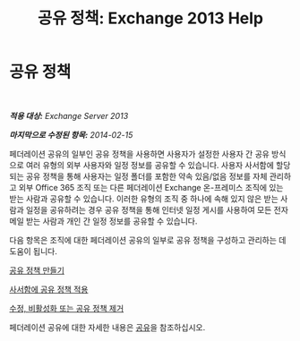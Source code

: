 ﻿---
title: '공유 정책: Exchange 2013 Help'
TOCTitle: 공유 정책
ms:assetid: 8a1b5de1-8f97-4e19-97d6-de3c0770c55e
ms:mtpsurl: https://technet.microsoft.com/ko-kr/library/JJ657466(v=EXCHG.150)
ms:contentKeyID: 50483602
ms.date: 05/22/2018
mtps_version: v=EXCHG.150
ms.translationtype: MT
---

# 공유 정책

 

_**적용 대상:** Exchange Server 2013_

_**마지막으로 수정된 항목:** 2014-02-15_

페더레이션 공유의 일부인 공유 정책을 사용하면 사용자가 설정한 사용자 간 공유 방식으로 여러 유형의 외부 사용자와 일정 정보를 공유할 수 있습니다. 사용자 사서함에 할당되는 공유 정책을 통해 사용자는 일정 폴더를 포함한 약속 있음/없음 정보를 자체 관리하고 외부 Office 365 조직 또는 다른 페더레이션 Exchange 온-프레미스 조직에 있는 받는 사람과 공유할 수 있습니다. 이러한 유형의 조직 중 하나에 속해 있지 않은 받는 사람과 일정을 공유하려는 경우 공유 정책을 통해 인터넷 일정 게시를 사용하여 모든 전자 메일 받는 사람과 개인 간 일정 정보를 공유할 수 있습니다.

다음 항목은 조직에 대한 페더레이션 공유의 일부로 공유 정책을 구성하고 관리하는 데 도움이 됩니다.

[공유 정책 만들기](create-a-sharing-policy-exchange-2013-help.md)

[사서함에 공유 정책 적용](apply-a-sharing-policy-to-mailboxes-exchange-2013-help.md)

[수정, 비활성화 또는 공유 정책 제거](modify-disable-or-remove-a-sharing-policy-exchange-2013-help.md)

페더레이션 공유에 대한 자세한 내용은 [공유](sharing-exchange-2013-help.md)을 참조하십시오.

